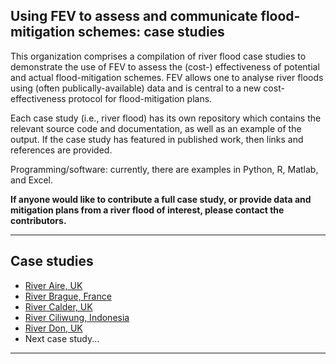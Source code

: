 ## Using FEV to assess and communicate flood-mitigation schemes: case studies 

This organization comprises a compilation of river flood case studies to demonstrate the use of FEV to assess the (cost-) effectiveness of potential and actual flood-mitigation schemes. FEV allows one to analyse river floods using (often publically-available) data and is central to a new cost-effectiveness protocol for flood-mitigation plans. 

Each case study (i.e., river flood) has its own repository which contains the relevant source code and documentation, as well as an example of the output. If the case study has featured in published work, then links and references are provided. 

Programming/software: currently, there are examples in Python, R, Matlab, and Excel. 

**If anyone would like to contribute a full case study, or provide data and mitigation plans from a river flood of interest, please contact the contributors.** 

---
## Case studies
* [River Aire, UK](https://github.com/Flood-Excess-Volume/RiverAire)
* [River Brague, France](https://github.com/Flood-Excess-Volume/RiverBrague)
* [River Calder, UK](https://github.com/Flood-Excess-Volume/RiverCalder)
* [River Ciliwung, Indonesia](https://github.com/Flood-Excess-Volume/RiverCiliwung)
* [River Don, UK](https://github.com/Flood-Excess-Volume/RiverDon)
* Next case study...
---
